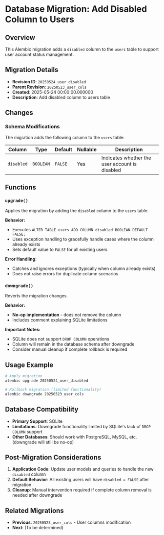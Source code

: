 <!--
This documentation was auto-generated by Claude on 2025-05-31T16-11-38.
Source file: ./src/backend/alembic/versions/2025_05_24_add_disabled_col.py
-->

# Database Migration: Add Disabled Column to Users

## Overview

This Alembic migration adds a `disabled` column to the `users` table to support user account status management.

## Migration Details

- **Revision ID**: `20250524_user_disabled`
- **Parent Revision**: `20250523_user_cols`
- **Created**: 2025-05-24 00:00:00.000000
- **Description**: Add disabled column to users table

## Changes

### Schema Modifications

The migration adds the following column to the `users` table:

| Column | Type | Default | Nullable | Description |
|--------|------|---------|----------|-------------|
| `disabled` | `BOOLEAN` | `FALSE` | Yes | Indicates whether the user account is disabled |

## Functions

### `upgrade()`

Applies the migration by adding the `disabled` column to the `users` table.

**Behavior:**
- Executes `ALTER TABLE users ADD COLUMN disabled BOOLEAN DEFAULT FALSE;`
- Uses exception handling to gracefully handle cases where the column already exists
- Sets default value to `FALSE` for all existing users

**Error Handling:**
- Catches and ignores exceptions (typically when column already exists)
- Does not raise errors for duplicate column scenarios

### `downgrade()`

Reverts the migration changes.

**Behavior:**
- **No-op implementation** - does not remove the column
- Includes comment explaining SQLite limitations

**Important Notes:**
- SQLite does not support `DROP COLUMN` operations
- Column will remain in the database schema after downgrade
- Consider manual cleanup if complete rollback is required

## Usage Example

```bash
# Apply migration
alembic upgrade 20250524_user_disabled

# Rollback migration (limited functionality)
alembic downgrade 20250523_user_cols
```

## Database Compatibility

- **Primary Support**: SQLite
- **Limitations**: Downgrade functionality limited by SQLite's lack of `DROP COLUMN` support
- **Other Databases**: Should work with PostgreSQL, MySQL, etc. (downgrade will still be no-op)

## Post-Migration Considerations

1. **Application Code**: Update user models and queries to handle the new `disabled` column
2. **Default Behavior**: All existing users will have `disabled = FALSE` after migration
3. **Cleanup**: Manual intervention required if complete column removal is needed after downgrade

## Related Migrations

- **Previous**: `20250523_user_cols` - User columns modification
- **Next**: (To be determined)